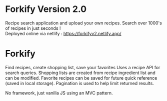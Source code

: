 # Forkify Version 2.0

Recipe search application and upload your own recipes.
Search over 1000's of recipes in just seconds !
</br>
Deployed online via netlify : https://forkifyv2.netlify.app/
</br>
# Forkify
Find recipes, create shopping list, save your favorites
Uses a recipe API for search queries. Shopping lists are created from recipe ingredient list and can be modified. Favorite recipes can be saved for future quick reference (saved in local storage). Pagination is used to help limit returned results.

No framework, just vanilla JS using an MVC pattern.
